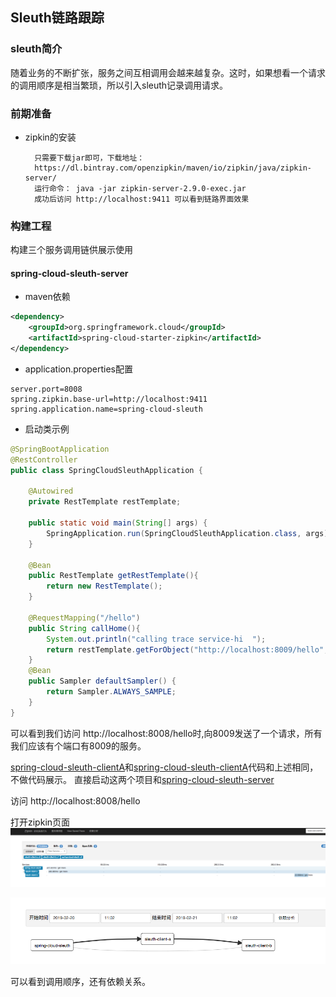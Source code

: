 ## Sleuth链路跟踪

### sleuth简介
随着业务的不断扩张，服务之间互相调用会越来越复杂。这时，如果想看一个请求的调用顺序是相当繁琐，所以引入sleuth记录调用请求。

### 前期准备

- zipkin的安装

        只需要下载jar即可，下载地址：    
        https://dl.bintray.com/openzipkin/maven/io/zipkin/java/zipkin-server/
        运行命令： java -jar zipkin-server-2.9.0-exec.jar
        成功后访问 http://localhost:9411 可以看到链路界面效果
        
### 构建工程

构建三个服务调用链供展示使用
#### spring-cloud-sleuth-server

- maven依赖
```xml
<dependency>
    <groupId>org.springframework.cloud</groupId>
    <artifactId>spring-cloud-starter-zipkin</artifactId>
</dependency>
```
- application.properties配置
```properties
server.port=8008
spring.zipkin.base-url=http://localhost:9411
spring.application.name=spring-cloud-sleuth
```
- 启动类示例
```java
@SpringBootApplication
@RestController
public class SpringCloudSleuthApplication {

	@Autowired
	private RestTemplate restTemplate;

	public static void main(String[] args) {
		SpringApplication.run(SpringCloudSleuthApplication.class, args);
	}

	@Bean
	public RestTemplate getRestTemplate(){
		return new RestTemplate();
	}

	@RequestMapping("/hello")
	public String callHome(){
		System.out.println("calling trace service-hi  ");
		return restTemplate.getForObject("http://localhost:8009/hello", String.class);
	}
	@Bean
	public Sampler defaultSampler() {
		return Sampler.ALWAYS_SAMPLE;
	}
}
```
可以看到我们访问 http://localhost:8008/hello时,向8009发送了一个请求，所有我们应该有个端口有8009的服务。

[spring-cloud-sleuth-clientA](./spring-cloud-sleuth-clientA)和[spring-cloud-sleuth-clientA](./spring-cloud-sleuth-clientB)代码和上述相同，不做代码展示。
直接启动这两个项目和[spring-cloud-sleuth-server](./spring-cloud-sleuth-server)

访问 http://localhost:8008/hello

打开zipkin页面
![](./image/sleuth-follow.png)

![](./image/sleuth-dependeny.png)

可以看到调用顺序，还有依赖关系。